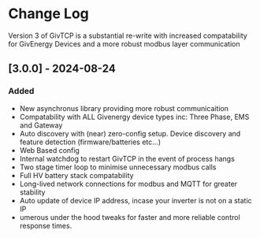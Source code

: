 
# Change Log
Version 3 of GivTCP is a substantial re-write with increased compatability for GivEnergy Devices and a more robust modbus layer communication

## [3.0.0] - 2024-08-24
### Added
- New asynchronus library providing more robust communicaition
- Compatability with ALL Givenergy device types inc: Three Phase, EMS and Gateway
- Auto discovery with (near) zero-config setup. Device discovery and feature detection (firmware/batteries etc...)
- Web Based config
- Internal watchdog to restart GivTCP in the event of process hangs
- Two stage timer loop to minimise unnecessary modbus calls
- Full HV battery stack compatability
- Long-lived network connections for modbus and MQTT for greater stability
- Auto update of device IP address, incase your inverter is not on a static IP
- umerous under the hood tweaks for faster and more reliable control response times.